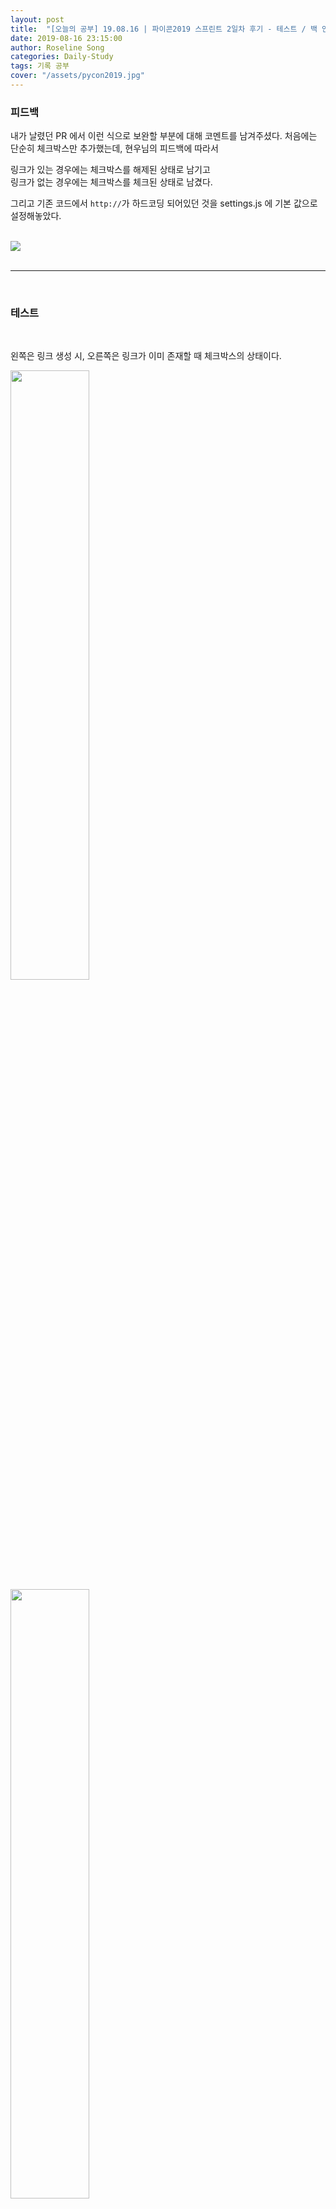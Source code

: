 ```yaml
---
layout: post
title:  "[오늘의 공부] 19.08.16 | 파이콘2019 스프린트 2일차 후기 - 테스트 / 백 인써트 자원봉사"
date: 2019-08-16 23:15:00
author: Roseline Song
categories: Daily-Study
tags: 기록 공부
cover: "/assets/pycon2019.jpg"
---
```


### 피드백

내가 날렸던 PR 에서 이런 식으로 보완할 부분에 대해 코멘트를 남겨주셨다. 
처음에는 단순히 체크박스만 추가했는데, 현우님의 피드백에 따라서 

링크가 있는 경우에는 체크박스를 해제된 상태로 남기고 <br>
링크가 없는 경우에는 체크박스를 체크된 상태로 남겼다. 

그리고 기존 코드에서 `http://`가 하드코딩 되어있던 것을 settings.js 에 기본 값으로 설정해놓았다.

<br>

<img src="/assets/images/190816_01.png">

<br>
<br>

<hr>

<br>

### 테스트

<br>

왼쪽은 링크 생성 시, 오른쪽은 링크가 이미 존재할 때 체크박스의 상태이다. 

<div class="row">
<img src="/assets/images/190816_02.png" style="width:50%;">
<img src="/assets/images/190816_03.png" style="width:50%;">
</div>

<br>

이렇게 링크 생성 시 체크된 상태로, 링크가 이미 있다면 체크를 해제시킨 상태로 만들었다. <br>
즐거운 마음으로 PR을 날렸고, 현우님은 친절하게도 테스트하는 법까지 알려주셨다.

테스트 케이스를 작성하고 한쪽 cmd로 karma를 실행한 뒤, 한쪽 cmd로 테스트를 실행했다. <br>
기존 테스트를 제외하고 작성했던 4개의 테스트 케이스가 모두 통과했다.


<br>

<img src="/assets/images/190816_04.png">

<br>

그리고 merge!

<br>

<img src="/assets/images/190816_05.png">

<br>
<br>

<hr>

<br>

### 스프린트 서울

<br>

<img src="/assets/images/190816_07.jpg">

<br>

이렇게 PR을 날리고, 피드백을 받고, 테스트를 추가해 프로젝트의 테스트 커버리지까지 유지하는 방법을 배웠다. <br>
친절한 스프린트장님 덕에 꿀팁도 많이 알아가고, 격월마다 열리는 스프린트 정보까지 얻었다 ㅎㅎ

<br>

<img src="/assets/images/190816_06.png">

<br>
​
10월에도 비슷한 주제들로 스프린트가 열린다. <br>
아직 참가 신청을 안받는 것 같은데(?) 이번 스프린트 경험이 너무 좋아서 10월에 열리는 것도 가고 싶다. <br>
서울에 계신 분들, 스프린트에 참여하고 싶은 분들은 함께 해요 ^0^ 

<strong>[스프린트 서울 홈페이지 바로가기](https://www.sprintseoul.org/){: target="_blank" }</strong>

<br>
<br>

<hr>

<br>

### 백 인서트(Bag Insert)

<br>

<div class="row">
<img src="/assets/images/190816_08.png" style="width:50%;">
<img src="/assets/images/190816_09.png" style="width:50%;">
</div>

<br>

파이콘 참가자 1800명을 위한 굿즈를 에코백에 담아서 정리하는 이벤트가 있었다. <br>
굿즈를 백에 담아서 Bag Insert라고 이름을 지었나보다. 재밌다는 스프린트장님 말에 혹해서 참여했다. <br>
스프린트가 끝나고, 치킨과 피자를 먹고(취준한다고 끼니 거르는 일이 많았는데 오래만에 치킨, 피자를 먹어서 너무 좋았다.) 봉사활동을 했다. 

인간 컨베이어 벨트의 일부가 되어 에코백에 굿즈를 담았다. <br>
계속 돌아가면서 굿즈를 담고, 완성본은 한 곳에 모으는데 <br>
흡사 SCV들이 미네랄을 캐서 일렬로 커맨드센터에 공급하는 광경이었다.

<br>

<img src="/assets/images/190816_10.png">*커맨드센터에 쌓인 미네랄*

<br>​

이날 우리가 80분? 90분? 만에 1800개를 다 채웠는데, 신기록을 세웠다고 한다. <br>
이게 뭐라고 또 신기록이라고 하니 뿌듯하다 ^^

​
<br>
<br>